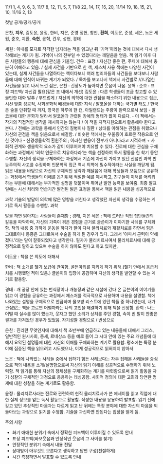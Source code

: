 11/1 1, 4, 9, 6, 3,
11/7 8, 12, 11, 5, 7,
11/8 22, 14, 17, 16, 20,
11/14 19, 18, 15, 21, 10,
11/16 2, 13

첫날 공개/공개/공개

은찬, **지우**, 김도윤, 윤정, 한비, 지은, 준영 
정현, 창빈, **환희**, 이도윤, 준성, 세은, 노은
세원, 준호, 지환, **숙현**, 윤혁, 건우, 성현, 경태


세원 : 아내를 모자로 착각한 남자라는 책을 읽고난 뒤 '기억'이라는 것에 대해서 다시 생각해보는 계기가 됨. 기억이 나의 전부일 수 있겠다라는 깨달음을 얻음. 책 읽기 이후 다른 사람들의 행동에 대해 관심을 기울임.
건우 : 표정 / 자신감 좋은 편, 주제에 대해서 충분히 이해하고 있음. / 실제 사건을 기반으로 한 책, 제스처 사용 책에는 다양한 사건이 있는데, 실제 사건들을 나열하다는 책이다보니 여러 범죄자들의 사건들을 보다보니 사람들에 대해 인식이 바뀌는 계기가 되었다. / 목차를 보고나서 책에서 사건별로 ///나열한 사건들을 읽고 나서 느낀 점은, 
은찬 : 긴장도가 높아지면 웃음이 나옴.
윤혁 :
준호 : 표정 피드백/ 자신감 필요(같은 조 내에서 개선)
김도윤 : 다른 학생들이 조금 참고할 수 있을만한 대화 말투 / 부드럽게 / 자신의 의학에 대한 관점을 해소하기 위한 내용으로 접근, 시선 맞춤 성공적, 사회문화적 배경들에 대한 지식 / 알코올을 대하는 국가별 태도 / 한국은 술을 만취할 때 까지, 영국은 하루에 한 캔, 아일랜드는 주량이 완력으로서 보임 - 알코올에 대한 문화가 달라서 알코올과 관련된 장애의 형태가 많이 다르다. - 이 책에서는 작가의 직접적인 생각을 제시하지는 않는다 / 이 책을 지적자원으로서 활용해야 한다고 본다. / 전에는 과학을 통해서 인간의 질병이나 질환 / 상태를 이해하는 관점을 취했으나 자신의 관점을 책을 읽음으로서 해결함. / 비슷한 책에서는 우울증이 호르몬 작용으로 인한 것이다 - 신경생물학적 환원주의 ; 이러한 반응이 전부가 아니다라고 지적하며  + 사회적 관계와 생물학적 요소가 같이 이루어져야 치유할 수 있다.
진로에 대한 관심을 구체화하는 과정에서 '의학 인문으로 치유하다라'는 책을 선정하여 독서 활동을 한 학기 동안 수행함. 자신의 생각을 구체화하는 과정에서 기존에 자신이 가지고 있던 신념인 과학 만능주의적 사고를 수정하며 인문학적 접근 역시 의학에 필수적이라는 사실을 깨닫게 됨. 읽은 내용을 바탕으로 자신의 구체적인 생각과 깨달음에 대해 학생들과 모둠으로 공유하는 과정에서 학생들의 이해를 돕기위해 적절한 예를 제시하고, 친구들이 이해를 어려워하는 부분에 대해서는 부가적인 설명을 덧붙이며 뛰어난 발언 능력을 보여줌. 최종 발표일에는 시선 처리와 연습기간 발전된 밝은 표정을 통해서 책을 읽은 내용을 성공적으로 

과학 기술의 발달이 의학에 많은 영향을 끼친다고 생각했던 자신의 생각을 수정하는 계기로 독서 활동을 수행함. 과학



말을 하면 밝아지는 사람들이 존재함 ; 경태, 지은
세은 : 책에 드러난 직업 집단들간의 갈등을 파악하며, 자신의 가족이 겪은 경험을 근거로 글쓴이가 이야기한 사례를 구체화함. 책의 내용 중 과하게 운동을 하다가 팔이 다쳐 물리치료와 재활치료를 하면서 힘은 그대로이나 통증은 그대로여서 수술을 하게 된 경우가 있다. 그래서 '아파서 근력이 약해졌다.'라는 말이 잘못되었다고 생각한다. 필자가 물리치료사여서 물리치료사에 대해 긍정적으로 말하고 있으며 수술을 하지 않아도 된다고 하고 있지만,

이도윤 : 책을 쓴 의도에 대해서 

한비 : 책 소개를 헬기 보급에 관여함. 골든아워를 지키게 하기 위해.(헬기 안에서 응급처치를 시행했던 적이 있음.) 글쓴이의 입장에 공감하며 자신의 생각을 발언할 수 있는 계기로 활용함.

경태 : 개 공장 안에 있는 번식장이나 개농장과 같은 시설에 갔다 온 글쓴이의 이야기를 읽고 이 경험을 공유하는 과정에서 제스처를 적극적으로 사용하며 내용을 설명함. 책에 나와있는 설명을 구체적으로 언급하며 물꼬방 리스트에 있던 책들 중 하나였는데, 내가 관심있는 책을 고르면 어떨까라는 나의 고민을 해결하기 위해 책을 선정함.
환희 : 나는 어떨 때 실수를 많이 했는가, 웃자고 했던 소리가 상처를 주던 경험, 속이 빈 말이 안좋은 결과를 가져왔던 경우가 있었음. 자기성찰 경험으로 / 반성으로 

은찬 : 진리란 무엇인지에 대해서 책 초반부에 언급하고 있는 내용들에 대해서 그리스, 일반적인 원시사회, 중세, 르네상스 등을 예로 들어 그 시대 안에 있는 주요 개념들에 대해서 요약된 설명들에 대한 자신의 이해를 구체화하는 계기로 활용함. 평소에는 특정 분야에 집중된 책을 읽으려고 시도했으나, 이게 성공적으로 읽혀지지 않아서 

노은 : 책에 나와있는 사례들 중에서 접하기 힘든 사례보다는 자주 접해본 사례들을 중심으로 책의 내용을 소개/설명함으로써 자신의 읽기 이해를 성공적으로 수행하기 위해 노력함. 책 읽기를 통해 자신의 정체성을 구체화하는 계기를 마련함으로써 읽기 활동을 자기 성찰의 구체적인 과정으로 응용하는 데성공함. 사회적 정의에 대한 고민과 당연한 명제에 대한 성찰을 하는 계기로도 활용함.

윤정 : 물리치료사라는 진로와 관련하여 현직 물리치료사가 쓴 에세이를 읽고 직업에 대한 실제 정보를 얻는 독서 활동으로 활용함. 작성한 내용을 응용하여 발표함. 읽기 전에 갖고 있던 추상적인 마음과는 다르게 읽고 난 뒤에는 특정 분야에 대한 자신의 마음을 되돌아보는 과정으로 읽기를 수행함. 기술을 과신하면 안된다는 입장을 얻게 됨.

주의 사항
- 화기 애애한 분위기 속에서 정확한 피드백이 이루어질 수 있도록 안내
- 표정 피드백(바보웃음과 안정적인 웃음의 그 사이를 찾기)
- 안정적인 분위기 속에서 내용 전달
- 상대방이 아무것도 모른다고 생각하고 답변 구성(친절하게)
- 시간 측정하면서 발표할 수 있도록 안내